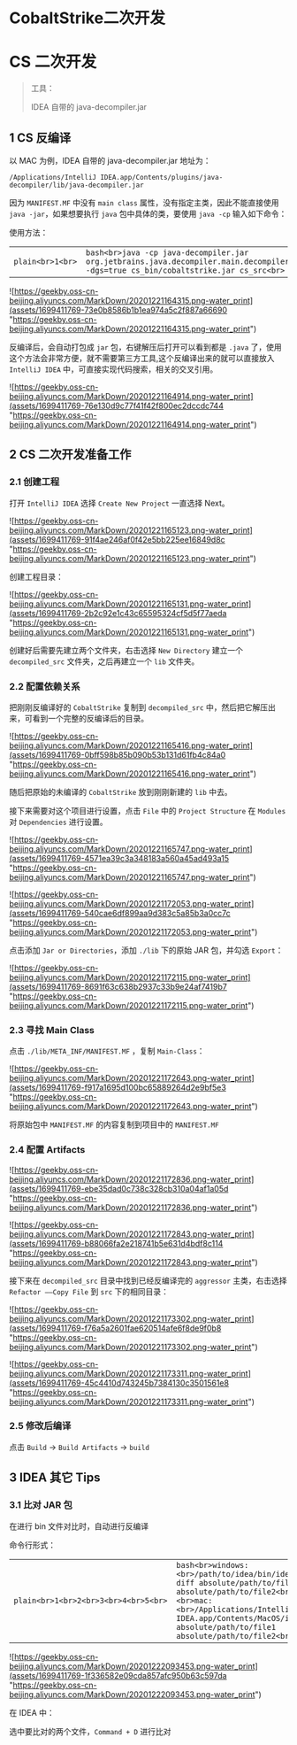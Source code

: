 

# CobaltStrike二次开发

# [](#cs-%E4%BA%8C%E6%AC%A1%E5%BC%80%E5%8F%91)CS 二次开发

> 工具：
> 
> IDEA 自带的 java-decompiler.jar

## [](#1-cs-%E5%8F%8D%E7%BC%96%E8%AF%91)1 CS 反编译

以 MAC 为例，IDEA 自带的 java-decompiler.jar 地址为：

`/Applications/IntelliJ IDEA.app/Contents/plugins/java-decompiler/lib/java-decompiler.jar`

因为 `MANIFEST.MF` 中没有 `main class` 属性，没有指定主类，因此不能直接使用 `java -jar`，如果想要执行 `java` 包中具体的类，要使用 `java -cp` 输入如下命令：

使用方法：

|     |     |     |
| --- | --- | --- |
| ```plain<br>1<br>``` | ```bash<br>java -cp java-decompiler.jar org.jetbrains.java.decompiler.main.decompiler.ConsoleDecompiler -dgs=true cs_bin/cobaltstrike.jar cs_src<br>``` |

![https://geekby.oss-cn-beijing.aliyuncs.com/MarkDown/20201221164315.png-water_print](assets/1699411769-73e0b8586b1b1ea974a5c2f887a66690 "https://geekby.oss-cn-beijing.aliyuncs.com/MarkDown/20201221164315.png-water_print")

反编译后，会自动打包成 `jar` 包，右键解压后打开可以看到都是 `.java` 了，使用这个方法会非常方便，就不需要第三方工具,这个反编译出来的就可以直接放入 `IntelliJ IDEA` 中，可直接实现代码搜索，相关的交叉引用。

![https://geekby.oss-cn-beijing.aliyuncs.com/MarkDown/20201221164914.png-water_print](assets/1699411769-76e130d9c77f41f42f800ec2dccdc744 "https://geekby.oss-cn-beijing.aliyuncs.com/MarkDown/20201221164914.png-water_print")

## [](#2-cs-%E4%BA%8C%E6%AC%A1%E5%BC%80%E5%8F%91%E5%87%86%E5%A4%87%E5%B7%A5%E4%BD%9C)2 CS 二次开发准备工作

### [](#21-%E5%88%9B%E5%BB%BA%E5%B7%A5%E7%A8%8B)2.1 创建工程

打开 `IntelliJ IDEA` 选择 `Create New Project` 一直选择 Next。

![https://geekby.oss-cn-beijing.aliyuncs.com/MarkDown/20201221165123.png-water_print](assets/1699411769-91f4ae246af0f42e5bb225ee16849d8c "https://geekby.oss-cn-beijing.aliyuncs.com/MarkDown/20201221165123.png-water_print")

创建工程目录：

![https://geekby.oss-cn-beijing.aliyuncs.com/MarkDown/20201221165131.png-water_print](assets/1699411769-2b2c92e1c43c65595324cf5d5f77aeda "https://geekby.oss-cn-beijing.aliyuncs.com/MarkDown/20201221165131.png-water_print")

创建好后需要先建立两个文件夹，右击选择 `New Directory` 建立一个 `decompiled_src` 文件夹，之后再建立一个 `lib` 文件夹。

### [](#22-%E9%85%8D%E7%BD%AE%E4%BE%9D%E8%B5%96%E5%85%B3%E7%B3%BB)2.2 配置依赖关系

把刚刚反编译好的 `CobaltStrike` 复制到 `decompiled_src` 中，然后把它解压出来，可看到一个完整的反编译后的目录。

![https://geekby.oss-cn-beijing.aliyuncs.com/MarkDown/20201221165416.png-water_print](assets/1699411769-0bff598b85b090b53b131d61fb4c84a0 "https://geekby.oss-cn-beijing.aliyuncs.com/MarkDown/20201221165416.png-water_print")

随后把原始的未编译的 `CobaltStrike` 放到刚刚新建的 `lib` 中去。

接下来需要对这个项目进行设置，点击 `File` 中的 `Project Structure` 在 `Modules` 对 `Dependencies` 进行设置。

![https://geekby.oss-cn-beijing.aliyuncs.com/MarkDown/20201221165747.png-water_print](assets/1699411769-4571ea39c3a348183a560a45ad493a15 "https://geekby.oss-cn-beijing.aliyuncs.com/MarkDown/20201221165747.png-water_print")

![https://geekby.oss-cn-beijing.aliyuncs.com/MarkDown/20201221172053.png-water_print](assets/1699411769-540cae6df899aa9d383c5a85b3a0cc7c "https://geekby.oss-cn-beijing.aliyuncs.com/MarkDown/20201221172053.png-water_print")

点击添加 `Jar or Directories`，添加 `./lib` 下的原始 JAR 包，并勾选 `Export`：

![https://geekby.oss-cn-beijing.aliyuncs.com/MarkDown/20201221172115.png-water_print](assets/1699411769-8691f63c638b2937c33b9e24af7419b7 "https://geekby.oss-cn-beijing.aliyuncs.com/MarkDown/20201221172115.png-water_print")

### [](#23-%E5%AF%BB%E6%89%BE-main-class)2.3 寻找 Main Class

点击 `./lib/META_INF/MANIFEST.MF` ，复制 `Main-Class`：

![https://geekby.oss-cn-beijing.aliyuncs.com/MarkDown/20201221172643.png-water_print](assets/1699411769-f917a1695d100bc65889264d2e9bf5e3 "https://geekby.oss-cn-beijing.aliyuncs.com/MarkDown/20201221172643.png-water_print")

将原始包中 `MANIFEST.MF` 的内容复制到项目中的 `MANIFEST.MF`

### [](#24-%E9%85%8D%E7%BD%AE-artifacts)2.4 配置 Artifacts

![https://geekby.oss-cn-beijing.aliyuncs.com/MarkDown/20201221172836.png-water_print](assets/1699411769-ebe35dad0c738c328cb310a04af1a05d "https://geekby.oss-cn-beijing.aliyuncs.com/MarkDown/20201221172836.png-water_print")

![https://geekby.oss-cn-beijing.aliyuncs.com/MarkDown/20201221172843.png-water_print](assets/1699411769-b88066fa2e218741b5e631d4bdf8c114 "https://geekby.oss-cn-beijing.aliyuncs.com/MarkDown/20201221172843.png-water_print")

接下来在 `decompiled_src` 目录中找到已经反编译完的 `aggressor` 主类，右击选择 `Refactor ——Copy File` 到 `src` 下的相同目录：

![https://geekby.oss-cn-beijing.aliyuncs.com/MarkDown/20201221173302.png-water_print](assets/1699411769-f76a5a2601fae620514afe6f8de9f0b8 "https://geekby.oss-cn-beijing.aliyuncs.com/MarkDown/20201221173302.png-water_print")

![https://geekby.oss-cn-beijing.aliyuncs.com/MarkDown/20201221173311.png-water_print](assets/1699411769-45c4410d743245b7384130c3501561e8 "https://geekby.oss-cn-beijing.aliyuncs.com/MarkDown/20201221173311.png-water_print")

### [](#25-%E4%BF%AE%E6%94%B9%E5%90%8E%E7%BC%96%E8%AF%91)2.5 修改后编译

点击 `Build` -> `Build Artifacts` -> `build`

## [](#3-idea-%E5%85%B6%E5%AE%83-tips)3 IDEA 其它 Tips

### [](#31-%E6%AF%94%E5%AF%B9-jar-%E5%8C%85)3.1 比对 JAR 包

在进行 bin 文件对比时，自动进行反编译

命令行形式：

|     |     |     |
| --- | --- | --- |
| ```plain<br>1<br>2<br>3<br>4<br>5<br>``` | ```bash<br>windows:<br>/path/to/idea/bin/idea64.exe diff absolute/path/to/file1 absolute/path/to/file2<br><br>mac:<br>/Applications/IntelliJ IDEA.app/Contents/MacOS/idea absolute/path/to/file1 absolute/path/to/file2<br>``` |

![https://geekby.oss-cn-beijing.aliyuncs.com/MarkDown/20201222093453.png-water_print](assets/1699411769-1f336582e09cda857afc950b63c597da "https://geekby.oss-cn-beijing.aliyuncs.com/MarkDown/20201222093453.png-water_print")

在 IDEA 中：

选中要比对的两个文件，`Command + D` 进行比对
